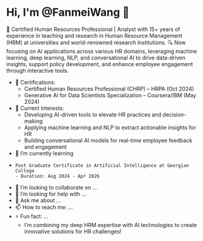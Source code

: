 # Hi, I'm @FanmeiWang 👋
📜 Certified Human Resources Professional | Analyst with 15+ years of experience in teaching and research in Human Resource Management (HRM) at universities and world-renowned research institutions. 
🔍 Now focusing on AI appliications across various HR domains, leveraging machine learning, deep learning, NLP, and conversational AI to drive data-driven insights, support policy development, and enhance employee engagement through interactive tools.
- 🔖 Certifications:
    - Certified Human Resources Professional (CHRP) – HRPA (Oct 2024)
    - Generative AI for Data Scientists Specialization – Coursera/IBM (May 2024)
- 🔭 Current Interests:
    - Developing AI-driven tools to elevate HR practices and decision-making
    - Applying machine learning and NLP to extract actionable insights for HR
    - Building conversational AI models for real-time employee feedback and engagement
- 🌱 I’m currently learning
-     Post Graduate Certificate in Artificial Intelligence at Georgian College  
      - Duration: Aug 2024 - Apr 2026
- 👯 I’m looking to collaborate on ...
- 🤔 I’m looking for help with ...
- 💬 Ask me about ...
- 📫 How to reach me: ...
- ⚡ Fun fact: ...
     - I’m combining my deep HRM expertise with AI technologies to create innovative solutions for HR challenges!


